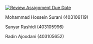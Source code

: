 [![Review Assignment Due Date](https://classroom.github.com/assets/deadline-readme-button-22041afd0340ce965d47ae6ef1cefeee28c7c493a6346c4f15d667ab976d596c.svg)](https://classroom.github.com/a/iDQJgb-p)

Mohammad Hossein Surani (403106119)

Sanyar Rashidi (403105996)

Radin Ajoodani (403105652)



